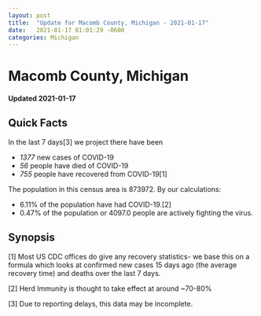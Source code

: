 ```yaml
---
layout: post
title:  "Update for Macomb County, Michigan - 2021-01-17"
date:   2021-01-17 01:01:29 -0600
categories: Michigan
---
```


# Macomb County, Michigan
#### Updated 2021-01-17

## Quick Facts

In the last 7 days[3] we project there have been
- *1377* new cases of COVID-19
- *56* people have died of COVID-19
- *755* people have recovered from COVID-19[1]

The population in this census area is 873972. By our calculations:
- 6.11% of the population have had COVID-19.[2]
- 0.47% of the population or 4097.0 people are actively fighting the virus.

## Synopsis




[1] Most US CDC offices do give any recovery statistics- we base this on a formula which looks at confirmed new cases
15 days ago (the average recovery time) and deaths over the last 7 days.

[2] Herd Immunity is thought to take effect at around ~70-80%

[3] Due to reporting delays, this data may be incomplete.
 
    